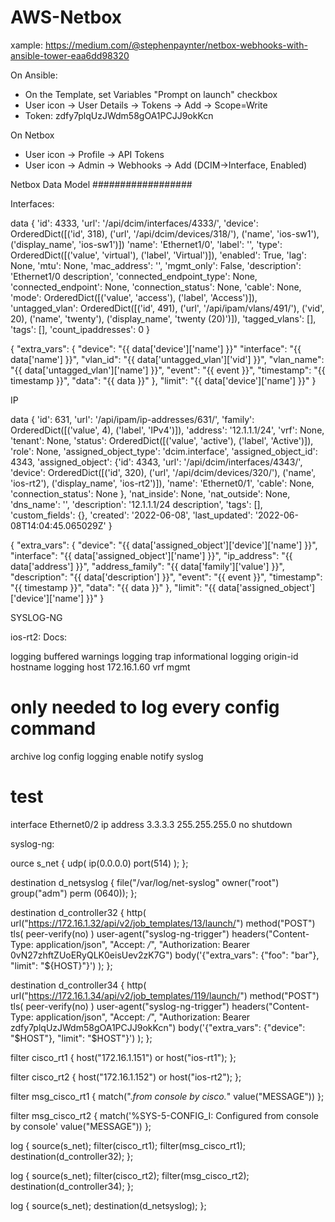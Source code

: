 # AWS-Netbox

xample: https://medium.com/@stephenpaynter/netbox-webhooks-with-ansible-tower-eaa6dd98320

On Ansible:
- On the Template, set Variables "Prompt on launch" checkbox 
- User icon -> User Details -> Tokens -> Add -> Scope=Write
- Token: zdfy7plqUzJWdm58gOA1PCJJ9okKcn


On Netbox
- User icon -> Profile -> API Tokens
- User icon -> Admin -> Webhooks -> Add (DCIM->Interface, Enabled)



Netbox Data Model
##################

Interfaces:

data {
'id': 4333,
'url': '/api/dcim/interfaces/4333/', 
'device': OrderedDict([('id', 318), ('url', '/api/dcim/devices/318/'), ('name', 'ios-sw1'), ('display_name', 'ios-sw1')])
'name': 'Ethernet1/0',
'label': '',
'type': OrderedDict([('value', 'virtual'), ('label', 'Virtual')]),
'enabled': True,
'lag': None,
'mtu': None,
'mac_address': '',
'mgmt_only': False,
'description': 'Ethernet1/0 description',
'connected_endpoint_type': None,
'connected_endpoint': None,
'connection_status': None,
'cable': None,
'mode': OrderedDict([('value', 'access'), ('label', 'Access')]),
'untagged_vlan': OrderedDict([('id', 491), ('url', '/api/ipam/vlans/491/'), ('vid', 20), ('name', 'twenty'), ('display_name', 'twenty (20)')]),
'tagged_vlans': [],
'tags': [],
'count_ipaddresses': 0
}

{ 
 "extra_vars": 
  {
     "device": "{{ data['device']['name'] }}"
     "interface": "{{ data['name'] }}",
     "vlan_id": "{{ data['untagged_vlan']['vid'] }}",
     "vlan_name": "{{ data['untagged_vlan']['name'] }}",
     "event": "{{ event }}",
     "timestamp": "{{ timestamp }}",
     "data": "{{ data }}"
  },
  "limit": "{{ data['device']['name'] }}"
}

IP

data {
'id': 631,
'url': '/api/ipam/ip-addresses/631/',
'family': OrderedDict([('value', 4), ('label', 'IPv4')]),
'address': '12.1.1.1/24',
'vrf': None,
'tenant': None,
'status': OrderedDict([('value', 'active'), ('label', 'Active')]),
'role': None,
'assigned_object_type': 'dcim.interface',
'assigned_object_id': 4343,
'assigned_object': {'id': 4343, 'url': '/api/dcim/interfaces/4343/',
    'device': OrderedDict([('id', 320), ('url', '/api/dcim/devices/320/'), ('name', 'ios-rt2'), ('display_name', 'ios-rt2')]),
    'name': 'Ethernet0/1',
    'cable': None,
    'connection_status': None
    },
'nat_inside': None,
'nat_outside': None,
'dns_name': '',
'description': '12.1.1.1/24 description',
'tags': [],
'custom_fields': {},
'created': '2022-06-08',
'last_updated': '2022-06-08T14:04:45.065029Z'
}

{ 
 "extra_vars": 
  {
     "device": "{{ data['assigned_object']['device']['name'] }}",
     "interface": "{{ data['assigned_object']['name'] }}",
     "ip_address": "{{ data['address'] }}",
     "address_family": "{{ data['family']['value'] }}",
     "description": "{{ data['description'] }}",
     "event": "{{ event }}",
     "timestamp": "{{ timestamp }}",
     "data": "{{ data }}"
  },
  "limit": "{{ data['assigned_object']['device']['name'] }}"
}


SYSLOG-NG

ios-rt2:
Docs: 

logging buffered warnings
logging trap informational
logging origin-id hostname
logging host 172.16.1.60 vrf mgmt
# only needed to log every config command
archive
 log config
  logging enable
  notify syslog

# test
interface Ethernet0/2
 ip address 3.3.3.3 255.255.255.0
 no shutdown



syslog-ng:

ource s_net {
        udp( ip(0.0.0.0) port(514) );
};

destination d_netsyslog {
        file("/var/log/net-syslog" owner("root") group("adm") perm (0640));
};

destination d_controller32 {
  http(
        url("https://172.16.1.32/api/v2/job_templates/13/launch/")
        method("POST")
        tls(
          peer-verify(no)
        )
        user-agent("syslog-ng-trigger")
        headers("Content-Type: application/json", "Accept: */*", "Authorization: Bearer 0vN27zhftZUoERyQLK0eisUev2zK7G")
        body('{"extra_vars": {"foo": "bar"}, "limit": "${HOST}"}')
 );
};

destination d_controller34 {
  http(
        url("https://172.16.1.34/api/v2/job_templates/119/launch/")
        method("POST")
        tls(
          peer-verify(no)
        )
        user-agent("syslog-ng-trigger")
        headers("Content-Type: application/json", "Accept: */*", "Authorization: Bearer zdfy7plqUzJWdm58gOA1PCJJ9okKcn")
        body('{"extra_vars": {"device": "$HOST"}, "limit": "$HOST"}')
 );
};

filter cisco_rt1 {
        host("172.16.1.151") or host("ios-rt1");
};

filter cisco_rt2 {
        host("172.16.1.152") or host("ios-rt2");
};

filter msg_cisco_rt1 {
        match(".*from console by cisco.*" value("MESSAGE"))
};

filter msg_cisco_rt2 {
        match('%SYS-5-CONFIG_I: Configured from console by console' value("MESSAGE"))
};

log {
        source(s_net);
        filter(cisco_rt1);
        filter(msg_cisco_rt1);
        destination(d_controller32);
};

log {
        source(s_net);
        filter(cisco_rt2);
        filter(msg_cisco_rt2);
        destination(d_controller34);
};

log {
        source(s_net);
        destination(d_netsyslog);
};

